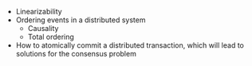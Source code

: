 * Linearizability
* Ordering events in a distributed system
    * Causality
    * Total ordering
* How to atomically commit a distributed transaction, which will lead to solutions for the consensus problem
